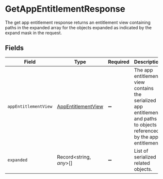 # GetAppEntitlementResponse

The get app entitlement response returns an entitlement view containing paths in the expanded array for the objects expanded as indicated by the expand mask in the request.


## Fields

| Field                                                                                                                    | Type                                                                                                                     | Required                                                                                                                 | Description                                                                                                              |
| ------------------------------------------------------------------------------------------------------------------------ | ------------------------------------------------------------------------------------------------------------------------ | ------------------------------------------------------------------------------------------------------------------------ | ------------------------------------------------------------------------------------------------------------------------ |
| `appEntitlementView`                                                                                                     | [AppEntitlementView](../../models/shared/appentitlementview.md)                                                          | :heavy_minus_sign:                                                                                                       | The app entitlement view contains the serialized app entitlement and paths to objects referenced by the app entitlement. |
| `expanded`                                                                                                               | Record<string, *any*>[]                                                                                                  | :heavy_minus_sign:                                                                                                       | List of serialized related objects.                                                                                      |